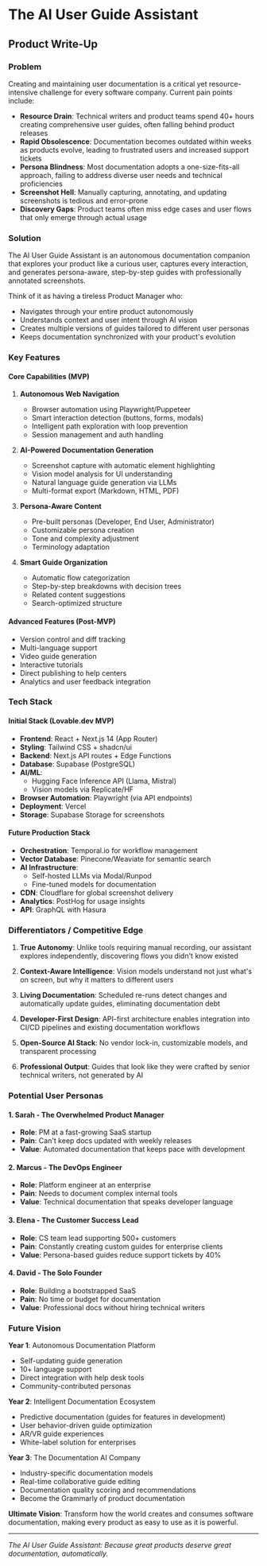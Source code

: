 # The AI User Guide Assistant
## Product Write-Up

### Problem

Creating and maintaining user documentation is a critical yet resource-intensive challenge for every software company. Current pain points include:

- **Resource Drain**: Technical writers and product teams spend 40+ hours creating comprehensive user guides, often falling behind product releases
- **Rapid Obsolescence**: Documentation becomes outdated within weeks as products evolve, leading to frustrated users and increased support tickets
- **Persona Blindness**: Most documentation adopts a one-size-fits-all approach, failing to address diverse user needs and technical proficiencies
- **Screenshot Hell**: Manually capturing, annotating, and updating screenshots is tedious and error-prone
- **Discovery Gaps**: Product teams often miss edge cases and user flows that only emerge through actual usage

### Solution

The AI User Guide Assistant is an autonomous documentation companion that explores your product like a curious user, captures every interaction, and generates persona-aware, step-by-step guides with professionally annotated screenshots. 

Think of it as having a tireless Product Manager who:
- Navigates through your entire product autonomously
- Understands context and user intent through AI vision
- Creates multiple versions of guides tailored to different user personas
- Keeps documentation synchronized with your product's evolution

### Key Features

#### Core Capabilities (MVP)
1. **Autonomous Web Navigation**
   - Browser automation using Playwright/Puppeteer
   - Smart interaction detection (buttons, forms, modals)
   - Intelligent path exploration with loop prevention
   - Session management and auth handling

2. **AI-Powered Documentation Generation**
   - Screenshot capture with automatic element highlighting
   - Vision model analysis for UI understanding
   - Natural language guide generation via LLMs
   - Multi-format export (Markdown, HTML, PDF)

3. **Persona-Aware Content**
   - Pre-built personas (Developer, End User, Administrator)
   - Customizable persona creation
   - Tone and complexity adjustment
   - Terminology adaptation

4. **Smart Guide Organization**
   - Automatic flow categorization
   - Step-by-step breakdowns with decision trees
   - Related content suggestions
   - Search-optimized structure

#### Advanced Features (Post-MVP)
- Version control and diff tracking
- Multi-language support
- Video guide generation
- Interactive tutorials
- Direct publishing to help centers
- Analytics and user feedback integration

### Tech Stack

#### Initial Stack (Lovable.dev MVP)
- **Frontend**: React + Next.js 14 (App Router)
- **Styling**: Tailwind CSS + shadcn/ui
- **Backend**: Next.js API routes + Edge Functions
- **Database**: Supabase (PostgreSQL)
- **AI/ML**: 
  - Hugging Face Inference API (Llama, Mistral)
  - Vision models via Replicate/HF
- **Browser Automation**: Playwright (via API endpoints)
- **Deployment**: Vercel
- **Storage**: Supabase Storage for screenshots

#### Future Production Stack
- **Orchestration**: Temporal.io for workflow management
- **Vector Database**: Pinecone/Weaviate for semantic search
- **AI Infrastructure**: 
  - Self-hosted LLMs via Modal/Runpod
  - Fine-tuned models for documentation
- **CDN**: Cloudflare for global screenshot delivery
- **Analytics**: PostHog for usage insights
- **API**: GraphQL with Hasura

### Differentiators / Competitive Edge

1. **True Autonomy**: Unlike tools requiring manual recording, our assistant explores independently, discovering flows you didn't know existed

2. **Context-Aware Intelligence**: Vision models understand not just what's on screen, but why it matters to different users

3. **Living Documentation**: Scheduled re-runs detect changes and automatically update guides, eliminating documentation debt

4. **Developer-First Design**: API-first architecture enables integration into CI/CD pipelines and existing documentation workflows

5. **Open-Source AI Stack**: No vendor lock-in, customizable models, and transparent processing

6. **Professional Output**: Guides that look like they were crafted by senior technical writers, not generated by AI

### Potential User Personas

#### 1. Sarah - The Overwhelmed Product Manager
- **Role**: PM at a fast-growing SaaS startup
- **Pain**: Can't keep docs updated with weekly releases
- **Value**: Automated documentation that keeps pace with development

#### 2. Marcus - The DevOps Engineer
- **Role**: Platform engineer at an enterprise
- **Pain**: Needs to document complex internal tools
- **Value**: Technical documentation that speaks developer language

#### 3. Elena - The Customer Success Lead
- **Role**: CS team lead supporting 500+ customers
- **Pain**: Constantly creating custom guides for enterprise clients
- **Value**: Persona-based guides reduce support tickets by 40%

#### 4. David - The Solo Founder
- **Role**: Building a bootstrapped SaaS
- **Pain**: No time or budget for documentation
- **Value**: Professional docs without hiring technical writers

### Future Vision

**Year 1**: Autonomous Documentation Platform
- Self-updating guide generation
- 10+ language support
- Direct integration with help desk tools
- Community-contributed personas

**Year 2**: Intelligent Documentation Ecosystem
- Predictive documentation (guides for features in development)
- User behavior-driven guide optimization
- AR/VR guide experiences
- White-label solution for enterprises

**Year 3**: The Documentation AI Company
- Industry-specific documentation models
- Real-time collaborative guide editing
- Documentation quality scoring and recommendations
- Become the Grammarly of product documentation

**Ultimate Vision**: Transform how the world creates and consumes software documentation, making every product as easy to use as it is powerful.

---

*The AI User Guide Assistant: Because great products deserve great documentation, automatically.*